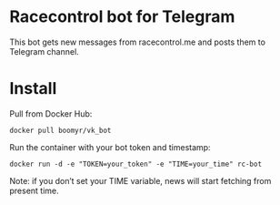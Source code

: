 # Racecontrol bot for Telegram
This bot gets new messages from racecontrol.me and posts them to Telegram channel.
# Install
Pull from Docker Hub:
```
docker pull boomyr/vk_bot
```
Run the container with your bot token and timestamp:
```
docker run -d -e "TOKEN=your_token" -e "TIME=your_time" rc-bot
```
Note: if you don’t set your TIME variable, news will start fetching from present time.